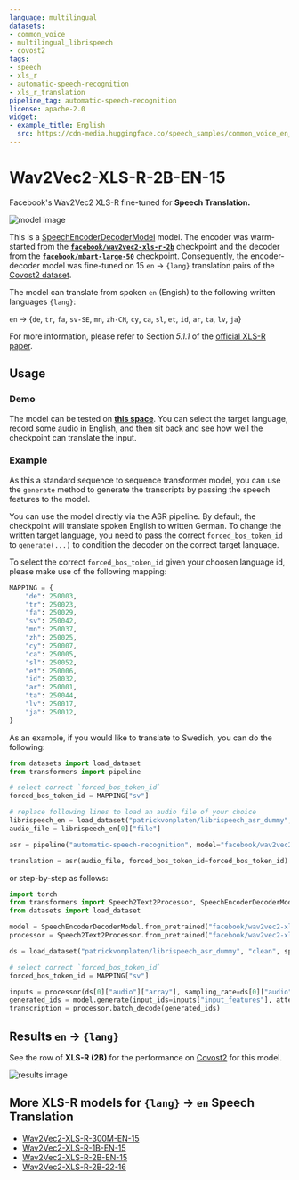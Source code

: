 ```yaml
---
language: multilingual
datasets:
- common_voice
- multilingual_librispeech
- covost2
tags:
- speech
- xls_r
- automatic-speech-recognition
- xls_r_translation
pipeline_tag: automatic-speech-recognition
license: apache-2.0
widget:
- example_title: English
  src: https://cdn-media.huggingface.co/speech_samples/common_voice_en_18301577.mp3
---
```


# Wav2Vec2-XLS-R-2B-EN-15

Facebook's Wav2Vec2 XLS-R fine-tuned for **Speech Translation.**

![model image](https://raw.githubusercontent.com/patrickvonplaten/scientific_images/master/xls_r.png)

This is a [SpeechEncoderDecoderModel](https://huggingface.co/transformers/model_doc/speechencoderdecoder.html) model. 
The encoder was warm-started from the [**`facebook/wav2vec2-xls-r-2b`**](https://huggingface.co/facebook/wav2vec2-xls-r-2b) checkpoint and
the decoder from the [**`facebook/mbart-large-50`**](https://huggingface.co/facebook/mbart-large-50) checkpoint.
Consequently, the encoder-decoder model was fine-tuned on 15 `en` -> `{lang}` translation pairs of the [Covost2 dataset](https://huggingface.co/datasets/covost2).

The model can translate from spoken `en` (Engish) to the following written languages `{lang}`:

`en` -> {`de`, `tr`, `fa`, `sv-SE`, `mn`, `zh-CN`, `cy`, `ca`, `sl`, `et`, `id`, `ar`, `ta`, `lv`, `ja`}

For more information, please refer to Section *5.1.1* of the [official XLS-R paper](https://arxiv.org/abs/2111.09296).

## Usage

### Demo

The model can be tested on [**this space**](https://huggingface.co/spaces/facebook/XLS-R-2B-EN-15). 
You can select the target language, record some audio in English, 
and then sit back and see how well the checkpoint can translate the input.

### Example 

As this a standard sequence to sequence transformer model, you can use the `generate` method to generate the
transcripts by passing the speech features to the model.

You can use the model directly via the ASR pipeline. By default, the checkpoint will 
translate spoken English to written German. To change the written target language, 
you need to pass the correct `forced_bos_token_id` to `generate(...)` to condition 
the decoder on the correct target language. 

To select the correct `forced_bos_token_id` given your choosen language id, please make use 
of the following mapping:

```python
MAPPING = {
    "de": 250003,
    "tr": 250023,
    "fa": 250029,
    "sv": 250042,
    "mn": 250037,
    "zh": 250025,
    "cy": 250007,
    "ca": 250005,
    "sl": 250052,
    "et": 250006,
    "id": 250032,
    "ar": 250001,
    "ta": 250044,
    "lv": 250017,
    "ja": 250012,
}
```

As an example, if you would like to translate to Swedish, you can do the following:

```python
from datasets import load_dataset
from transformers import pipeline

# select correct `forced_bos_token_id`
forced_bos_token_id = MAPPING["sv"]

# replace following lines to load an audio file of your choice
librispeech_en = load_dataset("patrickvonplaten/librispeech_asr_dummy", "clean", split="validation")
audio_file = librispeech_en[0]["file"]

asr = pipeline("automatic-speech-recognition", model="facebook/wav2vec2-xls-r-2b-en-to-15", feature_extractor="facebook/wav2vec2-xls-r-2b-en-to-15")

translation = asr(audio_file, forced_bos_token_id=forced_bos_token_id)
```

or step-by-step as follows:

```python
import torch
from transformers import Speech2Text2Processor, SpeechEncoderDecoderModel
from datasets import load_dataset

model = SpeechEncoderDecoderModel.from_pretrained("facebook/wav2vec2-xls-r-2b-en-to-15")
processor = Speech2Text2Processor.from_pretrained("facebook/wav2vec2-xls-r-2b-en-to-15")

ds = load_dataset("patrickvonplaten/librispeech_asr_dummy", "clean", split="validation")

# select correct `forced_bos_token_id`
forced_bos_token_id = MAPPING["sv"]

inputs = processor(ds[0]["audio"]["array"], sampling_rate=ds[0]["audio"]["array"]["sampling_rate"], return_tensors="pt")
generated_ids = model.generate(input_ids=inputs["input_features"], attention_mask=inputs["attention_mask"], forced_bos_token_id=forced_bos_token)
transcription = processor.batch_decode(generated_ids)
```

## Results `en` -> `{lang}`

See the row of **XLS-R (2B)** for the performance on [Covost2](https://huggingface.co/datasets/covost2) for this model.

![results image](https://raw.githubusercontent.com/patrickvonplaten/scientific_images/master/English-%3EX.png)

## More XLS-R models for `{lang}` -> `en` Speech Translation

- [Wav2Vec2-XLS-R-300M-EN-15](https://huggingface.co/facebook/wav2vec2-xls-r-300m-en-to-15)
- [Wav2Vec2-XLS-R-1B-EN-15](https://huggingface.co/facebook/wav2vec2-xls-r-1b-en-to-15)
- [Wav2Vec2-XLS-R-2B-EN-15](https://huggingface.co/facebook/wav2vec2-xls-r-2b-en-to-15)
- [Wav2Vec2-XLS-R-2B-22-16](https://huggingface.co/facebook/wav2vec2-xls-r-2b-22-to-16)
